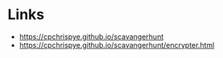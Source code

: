 # Links

- https://cpchrispye.github.io/scavangerhunt
- https://cpchrispye.github.io/scavangerhunt/encrypter.html
